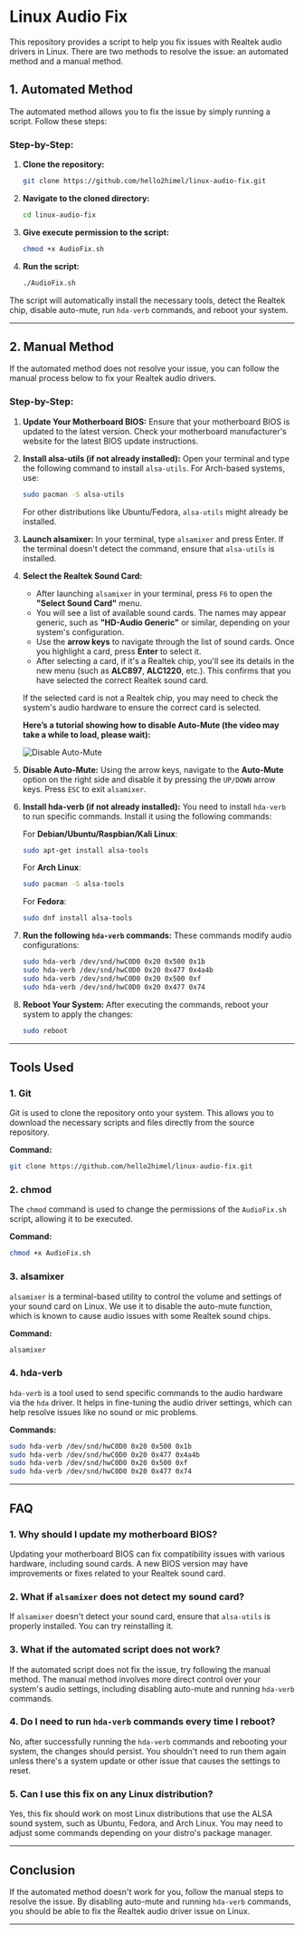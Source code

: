 # Linux Audio Fix

This repository provides a script to help you fix issues with Realtek audio drivers in Linux. There are two methods to resolve the issue: an automated method and a manual method.

## 1. Automated Method

The automated method allows you to fix the issue by simply running a script. Follow these steps:

### Step-by-Step:

1. **Clone the repository:**
   ```bash
   git clone https://github.com/hello2himel/linux-audio-fix.git
   ```

2. **Navigate to the cloned directory:**
   ```bash
   cd linux-audio-fix
   ```

3. **Give execute permission to the script:**
   ```bash
   chmod +x AudioFix.sh
   ```

4. **Run the script:**
   ```bash
   ./AudioFix.sh
   ```

The script will automatically install the necessary tools, detect the Realtek chip, disable auto-mute, run `hda-verb` commands, and reboot your system.

---

## 2. Manual Method

If the automated method does not resolve your issue, you can follow the manual process below to fix your Realtek audio drivers.

### Step-by-Step:

1. **Update Your Motherboard BIOS:**
   Ensure that your motherboard BIOS is updated to the latest version. Check your motherboard manufacturer's website for the latest BIOS update instructions.

2. **Install alsa-utils (if not already installed):**
   Open your terminal and type the following command to install `alsa-utils`. For Arch-based systems, use:
   ```bash
   sudo pacman -S alsa-utils
   ```

   For other distributions like Ubuntu/Fedora, `alsa-utils` might already be installed.

3. **Launch alsamixer:**
   In your terminal, type `alsamixer` and press Enter. If the terminal doesn't detect the command, ensure that `alsa-utils` is installed.

4. **Select the Realtek Sound Card:**
   - After launching `alsamixer` in your terminal, press `F6` to open the **"Select Sound Card"** menu.
   - You will see a list of available sound cards. The names may appear generic, such as **"HD-Audio Generic"** or similar, depending on your system's configuration.
   - Use the **arrow keys** to navigate through the list of sound cards. Once you highlight a card, press **Enter** to select it.
   - After selecting a card, if it's a Realtek chip, you'll see its details in the new menu (such as **ALC897**, **ALC1220**, etc.). This confirms that you have selected the correct Realtek sound card.

   If the selected card is not a Realtek chip, you may need to check the system's audio hardware to ensure the correct card is selected.

   **Here’s a tutorial showing how to disable Auto-Mute (the video may take a while to load, please wait):**

   ![Disable Auto-Mute](res/disableAutomute.gif)

5. **Disable Auto-Mute:**
   Using the arrow keys, navigate to the **Auto-Mute** option on the right side and disable it by pressing the `UP/DOWN` arrow keys. Press `ESC` to exit `alsamixer`.

6. **Install hda-verb (if not already installed):**
   You need to install `hda-verb` to run specific commands. Install it using the following commands:

   For **Debian/Ubuntu/Raspbian/Kali Linux**:
   ```bash
   sudo apt-get install alsa-tools
   ```

   For **Arch Linux**:
   ```bash
   sudo pacman -S alsa-tools
   ```

   For **Fedora**:
   ```bash
   sudo dnf install alsa-tools
   ```

7. **Run the following `hda-verb` commands:**
   These commands modify audio configurations:
   ```bash
   sudo hda-verb /dev/snd/hwC0D0 0x20 0x500 0x1b
   sudo hda-verb /dev/snd/hwC0D0 0x20 0x477 0x4a4b
   sudo hda-verb /dev/snd/hwC0D0 0x20 0x500 0xf
   sudo hda-verb /dev/snd/hwC0D0 0x20 0x477 0x74
   ```

8. **Reboot Your System:**
   After executing the commands, reboot your system to apply the changes:
   ```bash
   sudo reboot
   ```

---

## Tools Used

### 1. **Git**
   Git is used to clone the repository onto your system. This allows you to download the necessary scripts and files directly from the source repository.

   **Command:**
   ```bash
   git clone https://github.com/hello2himel/linux-audio-fix.git
   ```

### 2. **chmod**
   The `chmod` command is used to change the permissions of the `AudioFix.sh` script, allowing it to be executed.

   **Command:**
   ```bash
   chmod +x AudioFix.sh
   ```

### 3. **alsamixer**
   `alsamixer` is a terminal-based utility to control the volume and settings of your sound card on Linux. We use it to disable the auto-mute function, which is known to cause audio issues with some Realtek sound chips.

   **Command:**
   ```bash
   alsamixer
   ```

### 4. **hda-verb**
   `hda-verb` is a tool used to send specific commands to the audio hardware via the `hda` driver. It helps in fine-tuning the audio driver settings, which can help resolve issues like no sound or mic problems.

   **Commands:**
   ```bash
   sudo hda-verb /dev/snd/hwC0D0 0x20 0x500 0x1b
   sudo hda-verb /dev/snd/hwC0D0 0x20 0x477 0x4a4b
   sudo hda-verb /dev/snd/hwC0D0 0x20 0x500 0xf
   sudo hda-verb /dev/snd/hwC0D0 0x20 0x477 0x74
   ```

---

## FAQ

### 1. **Why should I update my motherboard BIOS?**
   Updating your motherboard BIOS can fix compatibility issues with various hardware, including sound cards. A new BIOS version may have improvements or fixes related to your Realtek sound card.

### 2. **What if `alsamixer` does not detect my sound card?**
   If `alsamixer` doesn't detect your sound card, ensure that `alsa-utils` is properly installed. You can try reinstalling it.
### 3. **What if the automated script does not work?**
   If the automated script does not fix the issue, try following the manual method. The manual method involves more direct control over your system's audio settings, including disabling auto-mute and running `hda-verb` commands.

### 4. **Do I need to run `hda-verb` commands every time I reboot?**
   No, after successfully running the `hda-verb` commands and rebooting your system, the changes should persist. You shouldn't need to run them again unless there's a system update or other issue that causes the settings to reset.

### 5. **Can I use this fix on any Linux distribution?**
   Yes, this fix should work on most Linux distributions that use the ALSA sound system, such as Ubuntu, Fedora, and Arch Linux. You may need to adjust some commands depending on your distro's package manager.

---

## Conclusion

If the automated method doesn't work for you, follow the manual steps to resolve the issue. By disabling auto-mute and running `hda-verb` commands, you should be able to fix the Realtek audio driver issue on Linux.

---
